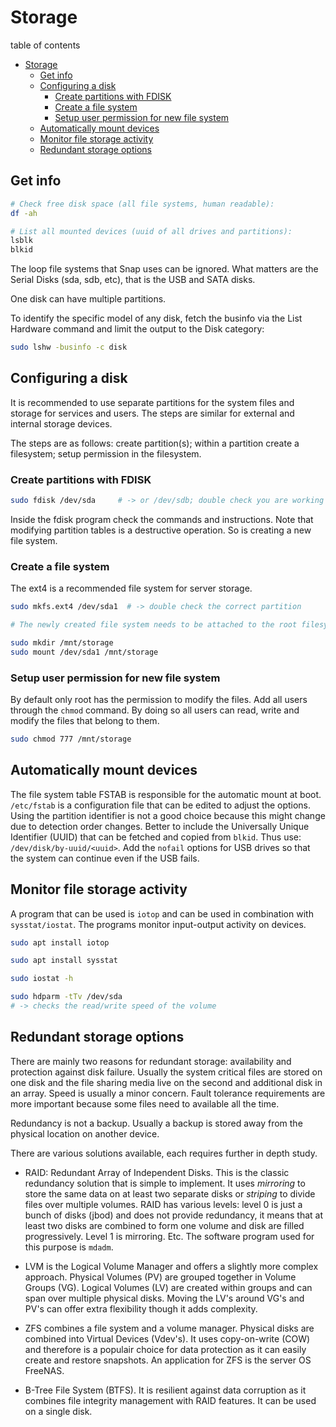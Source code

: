 # Storage

table of contents
- [Storage](#storage)
  - [Get info](#get-info)
  - [Configuring a disk](#configuring-a-disk)
    - [Create partitions with FDISK](#create-partitions-with-fdisk)
    - [Create a file system](#create-a-file-system)
    - [Setup user permission for new file system](#setup-user-permission-for-new-file-system)
  - [Automatically mount devices](#automatically-mount-devices)
  - [Monitor file storage activity](#monitor-file-storage-activity)
  - [Redundant storage options](#redundant-storage-options)

## Get info
```bash
# Check free disk space (all file systems, human readable):
df -ah

# List all mounted devices (uuid of all drives and partitions): 
lsblk
blkid 
```
The loop file systems that Snap uses can be ignored. What matters are the Serial Disks (sda, sdb, etc), that is the USB and SATA disks.

One disk can have multiple partitions.

To identify the specific model of any disk, fetch the businfo via the List Hardware command and limit the output to the Disk category:
```bash
sudo lshw -businfo -c disk
```
## Configuring a disk
It is recommended to use separate partitions for the system files and storage for services and users. The steps are similar for external and internal storage devices.

The steps are as follows: create partition(s); within a partition create a filesystem; setup permission in the filesystem.

### Create partitions with FDISK
```bash
sudo fdisk /dev/sda     # -> or /dev/sdb; double check you are working with the correct disk
```
Inside the fdisk program check the commands and instructions. Note that modifying partition tables is a destructive operation. So is creating a new file system.

### Create a file system
The ext4 is a recommended file system for server storage. 
```bash
sudo mkfs.ext4 /dev/sda1  # -> double check the correct partition

# The newly created file system needs to be attached to the root filesystem at some location by mounting the partition. Recommended is to use the /mnt/ folder.

sudo mkdir /mnt/storage
sudo mount /dev/sda1 /mnt/storage
```
### Setup user permission for new file system
By default only root has the permission to modify the files. Add all users through the `chmod` command. By doing so all users can read, write and modify the files that belong to them.
```bash
sudo chmod 777 /mnt/storage  
```

## Automatically mount devices
The file system table FSTAB is responsible for the automatic mount at boot. 
`/etc/fstab` is a configuration file that can be edited to adjust the options. Using the partition identifier is not a good choice because this might change due to detection order changes. Better to include the Universally Unique Identifier (UUID) that can be fetched and copied from `blkid`. Thus use: `/dev/disk/by-uuid/<uuid>`. Add the `nofail` options for USB drives so that the system can continue even if the USB fails.

## Monitor file storage activity
A program that can be used is `iotop` and can be used in combination with `sysstat/iostat`. The programs monitor input-output activity on devices.
```bash
sudo apt install iotop

sudo apt install sysstat

sudo iostat -h

sudo hdparm -tTv /dev/sda
# -> checks the read/write speed of the volume
```

## Redundant storage options
There are mainly two reasons for redundant storage: availability and protection against disk failure. Usually the system critical files are stored on one disk and the file sharing media live on the second and additional disk in an array. Speed is usually a minor concern. Fault tolerance requirements are more important because some files need to available all the time.

Redundancy is not a backup. Usually a backup is stored away from the physical location on another device.

There are various solutions available, each requires further in depth study.

- RAID: Redundant Array of Independent Disks. This is the classic redundancy solution that is simple to implement. It uses *mirroring* to store the same data on at least two separate disks or *striping* to divide files over multiple volumes. RAID has various levels: level 0 is just a bunch of disks (jbod) and does not provide redundancy, it means that at least two disks are combined to form one volume and disk are filled progressively. Level 1 is mirroring. Etc. The software program used for this purpose is `mdadm`.

- LVM is the Logical Volume Manager and offers a slightly more complex approach. Physical Volumes (PV) are grouped together in Volume Groups (VG). Logical Volumes (LV) are created within groups and can span over multiple physical disks. Moving the LV's around VG's and PV's can offer extra flexibility though it adds complexity.

- ZFS combines a file system and a volume manager. Physical disks are combined into Virtual Devices (Vdev's). It uses copy-on-write (COW) and therefore is a populair choice for data protection as it can easily create and restore snapshots. An application for ZFS is the server OS FreeNAS.

- B-Tree File System (BTFS). It is resilient against data corruption as it combines file integrity management with RAID features. It can be used on a single disk.